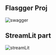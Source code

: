## Flasgger Proj

![swagger](https://user-images.githubusercontent.com/26216132/84601002-dd58c380-ae9a-11ea-9778-706f2d083e18.PNG)

## StreamLit part

![streamLit](https://user-images.githubusercontent.com/26216132/84603100-62e37000-aea9-11ea-963b-041227b7bf27.PNG)
